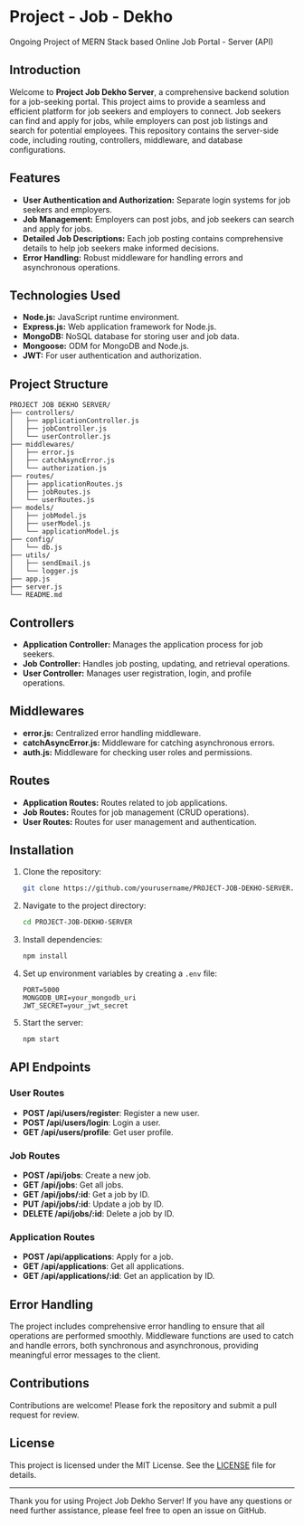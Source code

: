 # Project - Job - Dekho 
Ongoing Project of MERN Stack based Online Job Portal - Server (API)

## Introduction

Welcome to **Project Job Dekho Server**, a comprehensive backend solution for a job-seeking portal. This project aims to provide a seamless and efficient platform for job seekers and employers to connect. Job seekers can find and apply for jobs, while employers can post job listings and search for potential employees. This repository contains the server-side code, including routing, controllers, middleware, and database configurations.

## Features

- **User Authentication and Authorization:** Separate login systems for job seekers and employers.
- **Job Management:** Employers can post jobs, and job seekers can search and apply for jobs.
- **Detailed Job Descriptions:** Each job posting contains comprehensive details to help job seekers make informed decisions.
- **Error Handling:** Robust middleware for handling errors and asynchronous operations.

## Technologies Used

- **Node.js:** JavaScript runtime environment.
- **Express.js:** Web application framework for Node.js.
- **MongoDB:** NoSQL database for storing user and job data.
- **Mongoose:** ODM for MongoDB and Node.js.
- **JWT:** For user authentication and authorization.

## Project Structure

```plaintext
PROJECT JOB DEKHO SERVER/
├── controllers/
│   ├── applicationController.js
│   ├── jobController.js
│   └── userController.js
├── middlewares/
│   ├── error.js
│   ├── catchAsyncError.js
│   └── authorization.js
├── routes/
│   ├── applicationRoutes.js
│   ├── jobRoutes.js
│   └── userRoutes.js
├── models/
│   ├── jobModel.js
│   ├── userModel.js
│   └── applicationModel.js
├── config/
│   └── db.js
├── utils/
│   ├── sendEmail.js
│   └── logger.js
├── app.js
├── server.js
└── README.md
```

## Controllers

- **Application Controller:** Manages the application process for job seekers.
- **Job Controller:** Handles job posting, updating, and retrieval operations.
- **User Controller:** Manages user registration, login, and profile operations.

## Middlewares

- **error.js:** Centralized error handling middleware.
- **catchAsyncError.js:** Middleware for catching asynchronous errors.
- **auth.js:** Middleware for checking user roles and permissions.

## Routes

- **Application Routes:** Routes related to job applications.
- **Job Routes:** Routes for job management (CRUD operations).
- **User Routes:** Routes for user management and authentication.

## Installation

1. Clone the repository:
   ```bash
   git clone https://github.com/yourusername/PROJECT-JOB-DEKHO-SERVER.git
   ```
2. Navigate to the project directory:
   ```bash
   cd PROJECT-JOB-DEKHO-SERVER
   ```
3. Install dependencies:
   ```bash
   npm install
   ```
4. Set up environment variables by creating a `.env` file:
   ```env
   PORT=5000
   MONGODB_URI=your_mongodb_uri
   JWT_SECRET=your_jwt_secret
   ```
5. Start the server:
   ```bash
   npm start
   ```

## API Endpoints

### User Routes

- **POST /api/users/register**: Register a new user.
- **POST /api/users/login**: Login a user.
- **GET /api/users/profile**: Get user profile.

### Job Routes

- **POST /api/jobs**: Create a new job.
- **GET /api/jobs**: Get all jobs.
- **GET /api/jobs/:id**: Get a job by ID.
- **PUT /api/jobs/:id**: Update a job by ID.
- **DELETE /api/jobs/:id**: Delete a job by ID.

### Application Routes

- **POST /api/applications**: Apply for a job.
- **GET /api/applications**: Get all applications.
- **GET /api/applications/:id**: Get an application by ID.

## Error Handling

The project includes comprehensive error handling to ensure that all operations are performed smoothly. Middleware functions are used to catch and handle errors, both synchronous and asynchronous, providing meaningful error messages to the client.

## Contributions

Contributions are welcome! Please fork the repository and submit a pull request for review.

## License

This project is licensed under the MIT License. See the [LICENSE](LICENSE) file for details.

---

Thank you for using Project Job Dekho Server! If you have any questions or need further assistance, please feel free to open an issue on GitHub.
